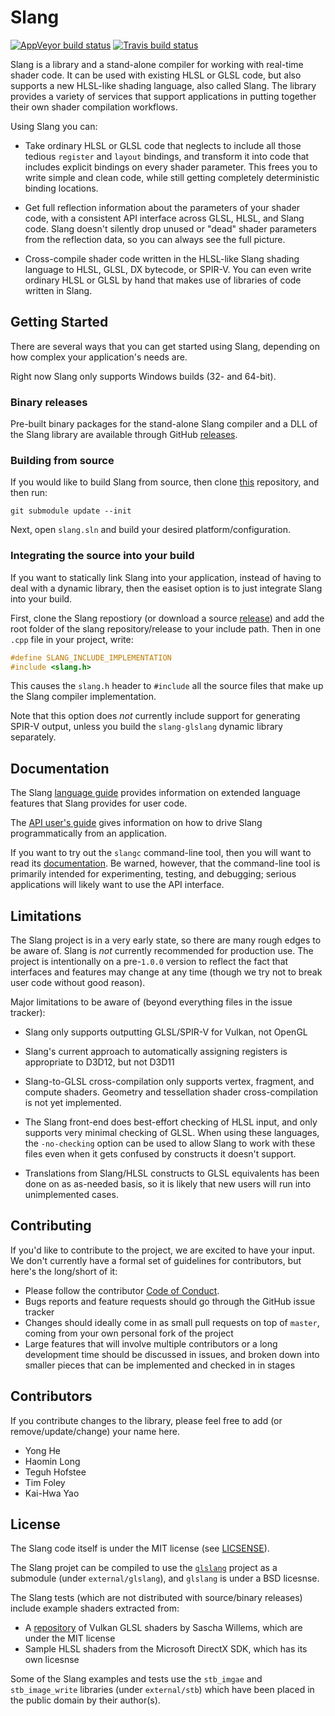 # Slang

[![AppVeyor build status](https://ci.appveyor.com/api/projects/status/3jptgsry13k6wdwp/branch/master?svg=true)](https://ci.appveyor.com/project/shader-slang/slang/branch/master) [![Travis build status](https://travis-ci.org/shader-slang/slang.svg?branch=master)](https://travis-ci.org/shader-slang/slang)

Slang is a library and a stand-alone compiler for working with real-time shader code.
It can be used with existing HLSL or GLSL code, but also supports a new HLSL-like shading language, also called Slang.
The library provides a variety of services that support applications in putting together their own shader compilation workflows.

Using Slang you can:

* Take ordinary HLSL or GLSL code that neglects to include all those tedious `register` and `layout` bindings, and transform it into code that includes explicit bindings on every shader parameter. This frees you to write simple and clean code, while still getting completely deterministic binding locations.

* Get full reflection information about the parameters of your shader code, with a consistent API interface across GLSL, HLSL, and Slang code. Slang doesn't silently drop unused or "dead" shader parameters from the reflection data, so you can always see the full picture.

* Cross-compile shader code written in the HLSL-like Slang shading language to HLSL, GLSL, DX bytecode, or SPIR-V. You can even write ordinary HLSL or GLSL by hand that makes use of libraries of code written in Slang.

## Getting Started

There are several ways that you can get started using Slang, depending on how complex your application's needs are.

Right now Slang only supports Windows builds (32- and 64-bit).

### Binary releases

Pre-built binary packages for the stand-alone Slang compiler and a DLL of the Slang library are available through GitHub [releases](https://github.com/shader-slang/slang/releases).

### Building from source

If you would like to build Slang from source, then clone [this](https://github.com/shader-slang/slang) repository, and then run:

    git submodule update --init

Next, open `slang.sln` and build your desired platform/configuration.

### Integrating the source into your build

If you want to statically link Slang into your application, instead of having to deal with a dynamic library, then the easiset option is to just integrate Slang into your build.

First, clone the Slang repostiory (or download a source [release](https://github.com/shader-slang/slang/releases)) and add the root folder of the slang repository/release to your include path.
Then in one `.cpp` file in your project, write:

```c++
#define SLANG_INCLUDE_IMPLEMENTATION
#include <slang.h>
```

This causes the `slang.h` header to `#include` all the source files that make up the Slang compiler implementation.

Note that this option does *not* currently include support for generating SPIR-V output, unless you build the `slang-glslang` dynamic library separately.

## Documentation

The Slang [language guide](docs/language-guide.md) provides information on extended language features that Slang provides for user code.

The [API user's guide](docs/api-users-guide.md) gives information on how to drive Slang programmatically from an application.

If you want to try out the `slangc` command-line tool, then you will want to read its [documentation](docs/command-line-slangc.md).
Be warned, however, that the command-line tool is primarily intended for experimenting, testing, and debugging; serious applications will likely want to use the API interface.

## Limitations

The Slang project is in a very early state, so there are many rough edges to be aware of.
Slang is *not* currently recommended for production use.
The project is intentionally on a pre-`1.0.0` version to reflect the fact that interfaces and features may change at any time (though we try not to break user code without good reason).

Major limitations to be aware of (beyond everything files in the issue tracker):

* Slang only supports outputting GLSL/SPIR-V for Vulkan, not OpenGL

* Slang's current approach to automatically assigning registers is appropriate to D3D12, but not D3D11

* Slang-to-GLSL cross-compilation only supports vertex, fragment, and compute shaders. Geometry and tessellation shader cross-compilation is not yet implemented.

* The Slang front-end does best-effort checking of HLSL input, and only supports very minimal checking of GLSL. When using these languages, the `-no-checking` option can be used to allow Slang to work with these files even when it gets confused by constructs it doesn't support.

* Translations from Slang/HLSL constructs to GLSL equivalents has been done on as as-needed basis, so it is likely that new users will run into unimplemented cases.

## Contributing

If you'd like to contribute to the project, we are excited to have your input.
We don't currently have a formal set of guidelines for contributors, but here's the long/short of it:

* Please follow the contributor [Code of Conduct](CODE_OF_CONDUCT.md).
* Bugs reports and feature requests should go through the GitHub issue tracker
* Changes should ideally come in as small pull requests on top of `master`, coming from your own personal fork of the project
* Large features that will involve multiple contributors or a long development time should be discussed in issues, and broken down into smaller pieces that can be implemented and checked in in stages

## Contributors

If you contribute changes to the library, please feel free to add (or remove/update/change) your name here.

* Yong He
* Haomin Long
* Teguh Hofstee
* Tim Foley
* Kai-Hwa Yao

## License

The Slang code itself is under the MIT license (see [LICSENSE](LICENSE)).

The Slang projet can be compiled to use the [`glslang`](https://github.com/KhronosGroup/glslang) project as a submodule (under `external/glslang`), and `glslang` is under a BSD licesnse.

The Slang tests (which are not distributed with source/binary releases) include example shaders extracted from:
* A [repository](https://github.com/SaschaWillems/Vulkan) of Vulkan GLSL shaders by Sascha Willems, which are under the MIT license
* Sample HLSL shaders from the Microsoft DirectX SDK, which has its own licesnse

Some of the Slang examples and tests use the `stb_imgae` and `stb_image_write` libraries (under `external/stb`) which have been placed in the public domain by their author(s).
